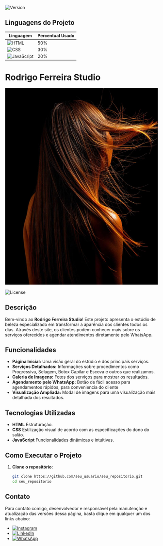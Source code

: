 ![Version](https://img.shields.io/github/v/tag/joaobosco25/rodrigostudio?label=version)

## Linguagens do Projeto

| Linguagem  | Percentual Usado |
|------------|------------------|
| ![HTML](https://img.shields.io/badge/-HTML-ff751a?style=flat-square&logo=html5&logoColor=white) | 50% |
| ![CSS](https://img.shields.io/badge/-CSS-44b2fb?style=flat-square&logo=css3&logoColor=white) | 30% |
| ![JavaScript](https://img.shields.io/badge/-JavaScript-fcdc00?style=flat-square&logo=javascript&logoColor=black) | 20% |


# Rodrigo Ferreira Studio

<!-- Imagem de Perfil -->
![Rodrigo Ferreira](./assids/freepik__candid-image-photography-natural-textures-highly-r__6440.jpeg)

<!-- Badge de Licença -->
![License](https://img.shields.io/badge/license-MIT-brightgreen)

## Descrição

Bem-vindo ao **Rodrigo Ferreira Studio**! Este projeto apresenta o estúdio de beleza especializado em transformar a aparência dos clientes todos os dias. Através deste site, os clientes podem conhecer mais sobre os serviços oferecidos e agendar atendimentos diretamente pelo WhatsApp.

## Funcionalidades

- **Página Inicial:** Uma visão geral do estúdio e dos principais serviços.
- **Serviços Detalhados:** Informações sobre procedimentos como Progressiva, Selagem, Botox Capilar e Escova e outros que realizamos.
- **Galeria de Imagens:** Fotos dos serviços para mostrar os resultados.
- **Agendamento pelo WhatsApp:** Botão de fácil acesso para agendamentos rápidos, para conveniencia do cliente
- **Visualização Ampliada:** Modal de imagens para uma visualização mais detalhada dos resultados.

## Tecnologias Utilizadas

- **HTML** Estruturação.
- **CSS** Estilização visual de acordo com as especificações do dono do salão.
- **JavaScript** Funcionalidades dinâmicas e intuitivas.

## Como Executar o Projeto

1. **Clone o repositório:**
   ```bash
   git clone https://github.com/seu_usuario/seu_repositorio.git
   cd seu_repositorio

## Contato

Para contato comigo, desenvolvedor e responsável pela manutenção e 
atualização das versões dessa página, basta clique em qualquer um
dos links abaixo: 

- [![Instagram](https://img.shields.io/badge/-Instagram-E4405F?style=flat-square&logo=instagram&logoColor=white)](https://www.instagram.com/joao_bosko26/)
- [![LinkedIn](https://img.shields.io/badge/-LinkedIn-0077B5?style=flat-square&logo=linkedin&logoColor=white)](https://www.linkedin.com/in/jo%C3%A3o-bosco-ferreira-2a6b46225/)
- [![WhatsApp](https://img.shields.io/badge/-WhatsApp-25D366?style=flat-square&logo=whatsapp&logoColor=white)](https://wa.me/+5532984560451)







